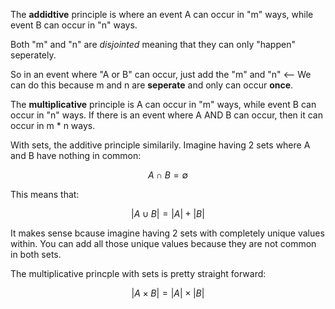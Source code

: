 The **addidtive** principle is where an event A can occur in "m" ways, while event B can occur in "n" ways.

Both "m" and "n" are *disjointed* meaning that they can only "happen" seperately. 

So in an event where "A or B" can occur, just add the "m" and "n" <-- We can do this because m and n are **seperate** and only can occur **once**. 

The **multiplicative** principle is A can occur in "m" ways, while event B can occur in "n" ways. If there is an event where A AND B can occur, then it can occur in m * n ways.

With sets, the additive principle similarily. Imagine having 2 sets where A and B have nothing in common:

$$ A \cap B = \emptyset $$

This means that: 

$$|A \cup B| = |A| + |B|$$

It makes sense bcause imagine having 2 sets with completely unique values within. You can add all those unique values because they are not common in both sets.

The multiplicative princple with sets is pretty straight forward:

$$|A \times B|  = |A| \times |B| $$
